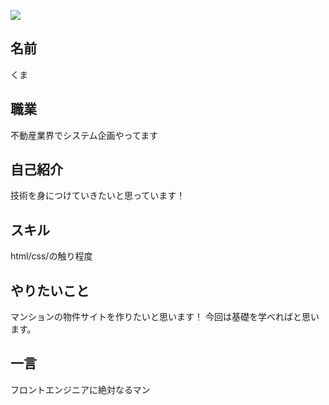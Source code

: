 
![](https://pbs.twimg.com/profile_images/888986592676806657/t6az8R4k_400x400.jpg)


## 名前
くま

## 職業
不動産業界でシステム企画やってます

## 自己紹介
技術を身につけていきたいと思っています！

## スキル
html/css/の触り程度

## やりたいこと
マンションの物件サイトを作りたいと思います！
今回は基礎を学べればと思います。

## 一言
フロントエンジニアに絶対なるマン
